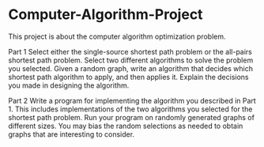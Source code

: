 # Computer-Algorithm-Project
This project is about the computer algorithm optimization problem.

Part 1
Select either the single-source shortest path problem or the all-pairs shortest path problem.
Select two different algorithms to solve the problem you selected.
Given a random graph, write an algorithm that decides which shortest path algorithm to apply,
and then applies it. Explain the decisions you made in designing the algorithm.

Part 2
Write a program for implementing the algorithm you described in Part 1. This includes
implementations of the two algorithms you selected for the shortest path problem.
Run your program on randomly generated graphs of different sizes. You may bias the random
selections as needed to obtain graphs that are interesting to consider.

